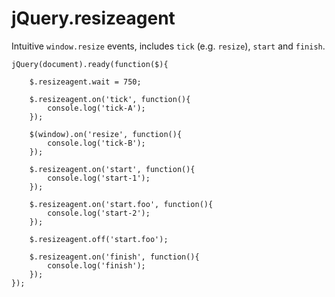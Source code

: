 jQuery.resizeagent
===========
 Intuitive `window.resize` events, includes `tick` (e.g. `resize`), `start` and `finish`.


```
jQuery(document).ready(function($){

    $.resizeagent.wait = 750;

    $.resizeagent.on('tick', function(){
        console.log('tick-A');
    });

    $(window).on('resize', function(){
        console.log('tick-B');
    });

    $.resizeagent.on('start', function(){
        console.log('start-1');
    });

    $.resizeagent.on('start.foo', function(){
        console.log('start-2');
    });

    $.resizeagent.off('start.foo');

    $.resizeagent.on('finish', function(){
        console.log('finish');
    });
});
```
